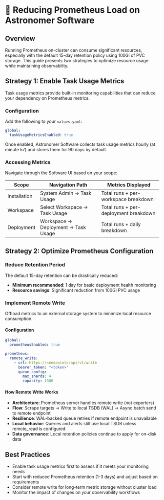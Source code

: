 # 🚀 Reducing Prometheus Load on Astronomer Software

## Overview
Running Prometheus on-cluster can consume significant resources, especially with the default 15-day retention policy using 100Gi of PVC storage. This guide presents two strategies to optimize resource usage while maintaining observability.

## Strategy 1: Enable Task Usage Metrics
Task usage metrics provide built-in monitoring capabilities that can reduce your dependency on Prometheus metrics.

### Configuration
Add the following to your `values.yaml`:

```yaml
global:
  taskUsageMetricsEnabled: true
```

Once enabled, Astronomer Software collects task usage metrics hourly (at minute 57) and stores them for 90 days by default.

### Accessing Metrics
Navigate through the Software UI based on your scope:

| **Scope** | **Navigation Path** | **Metrics Displayed** |
|-----------|-------------------|---------------------|
| Installation | System Admin → Task Usage | Total runs + per-workspace breakdown |
| Workspace | Select Workspace → Task Usage | Total runs + per-deployment breakdown |
| Deployment | Workspace → Deployment → Task Usage | Total runs + daily breakdown |

## Strategy 2: Optimize Prometheus Configuration

### Reduce Retention Period
The default 15-day retention can be drastically reduced:
- **Minimum recommended**: 1 day for basic deployment health monitoring
- **Resource savings**: Significant reduction from 100Gi PVC usage

### Implement Remote Write
Offload metrics to an external storage system to minimize local resource consumption.

#### Configuration
```yaml
global:
  prometheusEnabled: true

prometheus:
  remote_write:
    - url: https://<endpoint>/api/v1/write
      bearer_token: "<token>"
      queue_config:
        max_shards: 4
        capacity: 1000
```

#### How Remote Write Works
- **Architecture**: Prometheus server handles remote write (not exporters)
- **Flow**: Scrape targets → Write to local TSDB (WAL) → Async batch send to remote endpoint
- **Resilience**: WAL-backed queue retries if remote endpoint is unavailable
- **Local behavior**: Queries and alerts still use local TSDB unless remote_read is configured
- **Data governance**: Local retention policies continue to apply for on-disk data

## Best Practices
- Enable task usage metrics first to assess if it meets your monitoring needs  
- Start with reduced Prometheus retention (1-3 days) and adjust based on requirements  
- Consider remote write for long-term metric storage without cluster load  
- Monitor the impact of changes on your observability workflows


